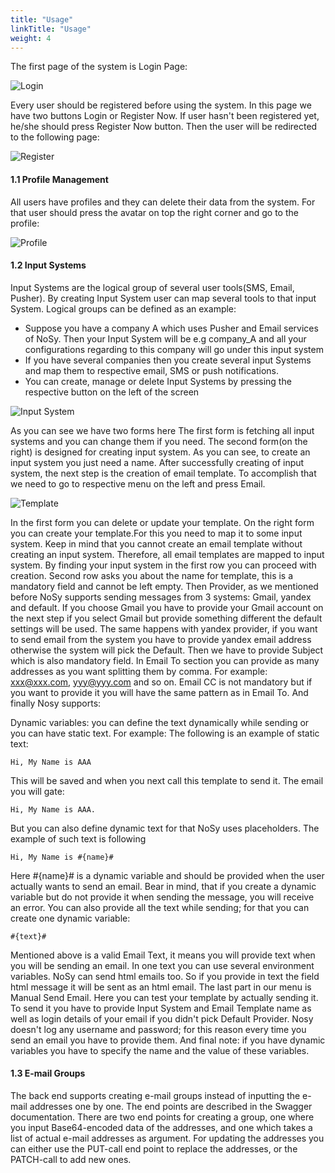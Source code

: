 ```yaml
---
title: "Usage"
linkTitle: "Usage"
weight: 4
---
```


The first page of the system is Login Page:

![Login](/images/login.png "Login")

Every user should be registered before using the system. In this page we have two buttons Login or Register Now. If user hasn't been registered yet, he/she should press Register Now button. Then the user will be redirected to the following page:

![Register](/images/register.png "Register")

#### **1.1 Profile Management**

All users have profiles and they can delete their data from the system. For that user should press the avatar on top the right corner and go to the profile:

![Profile](/images/profile.png "Profile")

#### **1.2 Input Systems**

Input Systems are the logical group of several user tools(SMS, Email, Pusher). By creating Input System user can map several tools to that input System. Logical groups can be defined as an example:

* Suppose you have a company A which uses Pusher and Email services of NoSy. Then your Input System will be e.g company_A and all your configurations regarding to this company will go under this input system
* If you have several companies then you create several input Systems and map them to respective email, SMS or push notifications.
* You can create, manage or delete Input Systems by pressing the respective button on the left of the screen

![Input System](/images/inputsystem.png "Input System")

As you can see we have two forms here The first form is fetching all input systems and you can change them if you need. The second form(on the right) is designed for creating input system. As you can see, to create an input system you just need a name. After successfully creating of input system, the next step is the creation of email template. To accomplish that we need to go to respective menu on the left and press Email.

![Template](/images/template.png "Template")

In the first form you can delete or update your template. On the right form you can create your template.For this you need to map it to some input system. Keep in mind that you cannot create an email template without creating an input system. Therefore, all email templates are mapped to input system. By finding your input system in the first row you can proceed with creation. Second row asks you about the name for template, this is a mandatory field and cannot be left empty. Then Provider, as we mentioned before NoSy supports sending messages from 3 systems: Gmail, yandex and default. If you choose Gmail you have to provide your Gmail account on the next step if you select Gmail but provide something different the default settings will be used. The same happens with yandex provider, if you want to send email from the system you have to provide yandex email address otherwise the system will pick the Default. Then we have to provide Subject which is also mandatory field. In Email To section you can provide as many addresses as you want splitting them by comma. For example: xxx@xxx.com, yyy@yyy.com and so on. Email CC is not mandatory but if you want to provide it you will have the same pattern as in Email To. And finally Nosy supports:

Dynamic variables: you can define the text dynamically while sending or you can have static text. For example: The following is an example of static text:

`Hi, My Name is AAA`

This will be saved and when you next call this template to send it. The email you will gate:

`Hi, My Name is AAA.`

But you can also define dynamic text for that NoSy uses placeholders. The example of such text is following

`Hi, My Name is #{name}#`

Here #{name}# is a dynamic variable and should be provided when the user actually wants to send an email. Bear in mind, that if you create a dynamic variable but do not provide it when sending the message, you will receive an error. You can also provide all the text while sending; for that you can create one dynamic variable:

`#{text}#`

Mentioned above is a valid Email Text, it means you will provide text when you will be sending an email. In one text you can use several environment variables. NoSy can send html emails too. So if you provide in text the field html message it will be sent as an html email. The last part in our menu is Manual Send Email. Here you can test your template by actually sending it. To send it you have to provide Input System and Email Template name as well as login details of your email if you didn't pick Default Provider. Nosy doesn't log any username and password; for this reason every time you send an email you have to provide them. And final note: if you have dynamic variables you have to specify the name and the value of these variables.

#### **1.3 E-mail Groups**

The back end supports creating e-mail groups instead of inputting the e-mail addresses one by one. The end points are described in the Swagger documentation. There are two end points for creating a group, one where you input Base64-encoded data of the addresses, and one which takes a list of actual e-mail addresses as argument. For updating the addresses you can either use the PUT-call end point to replace the addresses, or the PATCH-call to add new ones.
